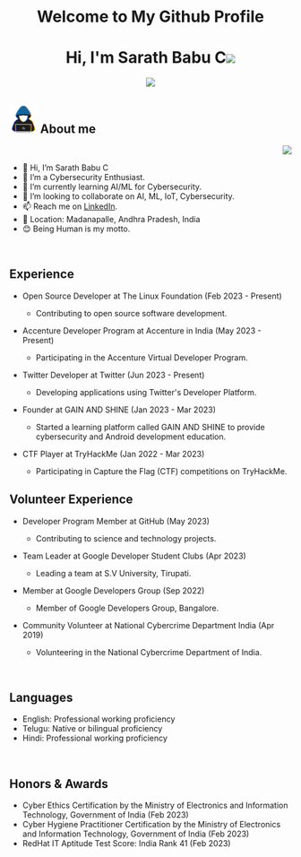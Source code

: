 <h1 align="Center">
    <br>
    Welcome to My Github Profile 
  <br>
</h1>


<h1 align="center"><b>Hi, I'm Sarath Babu C</b><img src="https://media.giphy.com/media/hvRJCLFzcasrR4ia7z/giphy.gif" width="35"></h1>

<p align="center">
  <a href="https://github.com/DenverCoder1/readme-typing-svg"><img src="https://readme-typing-svg.herokuapp.com?font=Time+New+Roman&color=cyan&size=25&center=true&vCenter=true&width=600&height=100&lines=Cybersecurity+Enthusiast,;Certified+Ethical+Hacker,;Being+Human+%F0%9F%98%8A"></a>
</p>



## <picture><img src = "https://github.com/MdAmiruddin/MdAmiruddin/blob/main/Assets/about_me.gif" width = 50px></picture> **About me**
<picture> <img align="right" src="https://media.giphy.com/media/HW3T1wWW3z2Ff2cpXO/giphy.gif"></picture>

<br>



- 👋 Hi, I’m Sarath Babu C
- 👀 I’m a Cybersecurity Enthusiast.
- 🌱 I’m currently learning AI/ML for Cybersecurity.
- 💞️ I’m looking to collaborate on AI, ML, IoT, Cybersecurity.
- 📫 Reach me on [LinkedIn](https://www.linkedin.com/in/loyality7/).
- 📍 Location: Madanapalle, Andhra Pradesh, India
- 😊 Being Human is my motto.

<br>

## Experience
- Open Source Developer at The Linux Foundation (Feb 2023 - Present)
  - Contributing to open source software development.
  
- Accenture Developer Program at Accenture in India (May 2023 - Present)
  - Participating in the Accenture Virtual Developer Program.
  
- Twitter Developer at Twitter (Jun 2023 - Present)
  - Developing applications using Twitter's Developer Platform.

- Founder at GAIN AND SHINE (Jan 2023 - Mar 2023)
  - Started a learning platform called GAIN AND SHINE to provide cybersecurity and Android development education.

- CTF Player at TryHackMe (Jan 2022 - Mar 2023)
  - Participating in Capture the Flag (CTF) competitions on TryHackMe.
  


## Volunteer Experience
- Developer Program Member at GitHub (May 2023)
  - Contributing to science and technology projects.
  
- Team Leader at Google Developer Student Clubs (Apr 2023)
  - Leading a team at S.V University, Tirupati.
  
- Member at Google Developers Group (Sep 2022)
  - Member of Google Developers Group, Bangalore.
  
- Community Volunteer at National Cybercrime Department India (Apr 2019)
  - Volunteering in the National Cybercrime Department of India.
  
<br>

## Languages
- English: Professional working proficiency
- Telugu: Native or bilingual proficiency
- Hindi: Professional working proficiency

<br>

## Honors & Awards
- Cyber Ethics Certification by the Ministry of Electronics and Information Technology, Government of India (Feb 2023)
- Cyber Hygiene Practitioner Certification by the Ministry of Electronics and Information Technology, Government of India (Feb 2023)
- RedHat IT Aptitude Test Score: India Rank 41 (Feb 2023)

<br>
